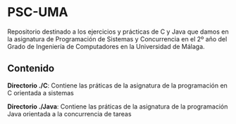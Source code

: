 # PSC-UMA

Repositorio destinado a los ejercicios y prácticas de C y Java que damos en la asignatura de Programación de Sistemas y Concurrencia en el 2º año del Grado de Ingeniería de Computadores en la Universidad de Málaga.

## Contenido

__Directorio ./C__: Contiene las práticas de la asignatura de la programación en C orientada a sistemas

__Directorio ./Java__: Contiene las práticas de la asignatura de la programación Java orientada a la concurrencia de tareas

